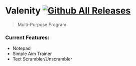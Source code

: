# Valenity [![Github All Releases](https://img.shields.io/github/downloads/AntisocialProgramming/Valenity/total.svg)]()
> Multi-Purpose Program

### Current Features:
* Notepad
* Simple Aim Trainer
* Text Scrambler/Unscrambler
